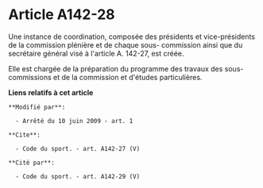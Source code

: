# Article A142-28

Une instance de coordination, composée des présidents et vice-présidents de la commission plénière et de chaque sous-
commission ainsi que du secrétaire général visé à l'article A. 142-27, est créée. 

Elle est chargée de la préparation du programme des travaux des sous-commissions et de la commission et d'études
particulières.

**Liens relatifs à cet article**

	**Modifié par**:

	  - Arrêté du 10 juin 2009 - art. 1

	**Cite**:

	  - Code du sport. - art. A142-27 (V)

	**Cité par**:

	  - Code du sport. - art. A142-29 (V)
